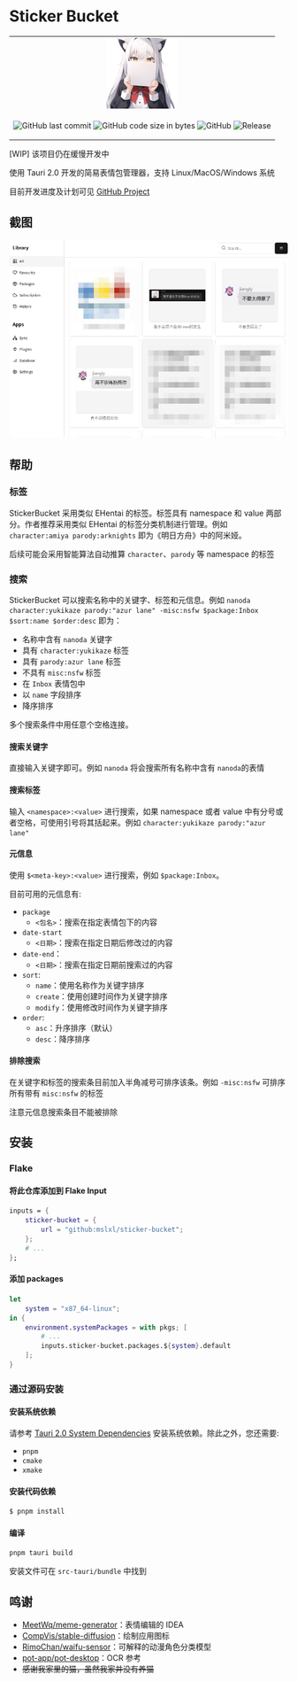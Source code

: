 # Sticker Bucket


<div align="center">
<table>
<tr>
<td align="center">
<img width="128" src="src-tauri/icons/128x128.png">
</td>
</tr>
<tr>
<td>

![GitHub last commit](https://img.shields.io/github/last-commit/mslxl/sticker-bucket?style=for-the-badge)
![GitHub code size in bytes](https://img.shields.io/github/languages/code-size/mslxl/sticker-bucket?style=for-the-badge)
![GitHub](https://img.shields.io/github/license/mslxl/sticker-bucket?style=for-the-badge)
![Release](https://img.shields.io/github/v/release/mslxl/sticker-bucket?include_prereleases&style=for-the-badge)

</td>

</tr>
</table>
</div>

[WIP] 该项目仍在缓慢开发中

使用 Tauri 2.0 开发的简易表情包管理器，支持 Linux/MacOS/Windows 系统

目前开发进度及计划可见 [GitHub Project](https://github.com/users/mslxl/projects/3)

## 截图

![dashboard](screenshot/dashboard.png)
## 帮助

### 标签

StickerBucket 采用类似 EHentai 的标签。标签具有 namespace 和 value 两部分。作者推荐采用类似 EHentai 的标签分类机制进行管理。例如 `character:amiya parody:arknights` 即为《明日方舟》中的阿米娅。

后续可能会采用智能算法自动推算 `character`、`parody` 等 namespace 的标签

### 搜索

StickerBucket 可以搜索名称中的关键字、标签和元信息。例如 `nanoda character:yukikaze parody:"azur lane" -misc:nsfw $package:Inbox $sort:name $order:desc` 即为：
- 名称中含有 `nanoda` 关键字
- 具有 `character:yukikaze` 标签
- 具有 `parody:azur lane` 标签
- 不具有 `misc:nsfw` 标签
- 在 `Inbox` 表情包中
- 以 `name` 字段排序
- 降序排序


多个搜索条件中用任意个空格连接。

#### 搜索关键字

直接输入关键字即可。例如 `nanoda` 将会搜索所有名称中含有 `nanoda`的表情

#### 搜索标签

输入 `<namespace>:<value>` 进行搜索，如果 namespace 或者 value 中有分号或者空格，可使用引号将其括起来。例如 `character:yukikaze parody:"azur lane"`

#### 元信息

使用 `$<meta-key>:<value>` 进行搜索，例如 `$package:Inbox`。

目前可用的元信息有:
- `package`
    + `<包名>`：搜索在指定表情包下的内容
- `date-start`
    + `<日期>`：搜索在指定日期后修改过的内容
- `date-end`：
    + `<日期>`：搜索在指定日期前搜索过的内容
- `sort`:
    + `name`：使用名称作为关键字排序
    + `create`：使用创建时间作为关键字排序
    + `modify`：使用修改时间作为关键字排序
- `order`:
    + `asc`：升序排序（默认）
    + `desc`：降序排序



#### 排除搜索

在关键字和标签的搜索条目前加入半角减号可排序该条。例如 `-misc:nsfw` 可排序所有带有 `misc:nsfw` 的标签

注意元信息搜索条目不能被排除

## 安装

### Flake

#### 将此仓库添加到 Flake Input

```nix
inputs = {
    sticker-bucket = {
        url = "github:mslxl/sticker-bucket";
    };
    # ...
};
```

#### 添加 packages

```nix
let
    system = "x87_64-linux";
in {
    environment.systemPackages = with pkgs; [
        # ...
        inputs.sticker-bucket.packages.${system}.default  
    ];
}
```

### 通过源码安装

#### 安装系统依赖

请参考 [Tauri 2.0 System Dependencies](https://v2.tauri.app/start/prerequisites/) 安装系统依赖。除此之外，您还需要:

- `pnpm`
- `cmake`
- `xmake`

#### 安装代码依赖

```bash
$ pnpm install
```

#### 编译

```bash
pnpm tauri build
```

安装文件可在 `src-tauri/bundle` 中找到


## 鸣谢

- [MeetWq/meme-generator](https://github.com/MeetWq/meme-generator)：表情编辑的 IDEA
- [CompVis/stable-diffusion](https://github.com/CompVis/stable-diffusion)：绘制应用图标
- [RimoChan/waifu-sensor](https://github.com/RimoChan/waifu-sensor)：可解释的动漫角色分类模型
- [pot-app/pot-desktop](https://github.com/pot-app/pot-desktop)：OCR 参考
- ~~感谢我家里的猫，虽然我家并没有养猫~~
